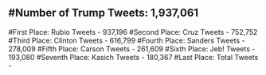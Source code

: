 #Number of Trump Tweets: 1,937,061
---
#First Place: Rubio Tweets - 937,196
#Second Place: Cruz Tweets - 752,752
#Third Place: Clinton Tweets - 616,799
#Fourth Place: Sanders Tweets - 278,009
#Fifth Place: Carson Tweets - 261,609
#Sixth Place: Jeb! Tweets - 193,080
#Seventh Place: Kasich Tweets - 180,367
#Last Place: Total Tweets -  
